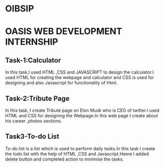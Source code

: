 # OIBSIP
# OASIS WEB DEVELOPMENT INTERNSHIP
## Task-1:Calculator
In this task,I used HTML ,CSS and JAVASCRIPT to design the calculator.I used HTML for creating the webpage and calculator and CSS is used for designing and also 
Javascript for functionality of Html.
## Task-2:Tribute Page
In this task, I create Tribute page on Elon Musk who is CEO of twitter.I used HTML and CSS for designing the Webpage.In this web page I create about his career ,photos sections.
## Task3-To-do List
To-do list is a list which is used to perform  daily tasks.In this task I create the todo list with the help of HTML ,CSS and Javascript.Heere I added delete button and completed action to minimise the tasks.
